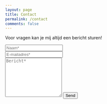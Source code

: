 ```yaml
---
layout: page
title: Contact
permalink: /contact
comments: false
---
```


<form action="https://formspree.io/{{site.email}}" method="POST">    
<p class="mb-4">Voor vragen kan je mij altijd een bericht sturen!</p>
<div class="form-group row">
<div class="col-md-6">
<input class="form-control" type="text" name="name" placeholder="Naam*" required>
</div>
<div class="col-md-6">
<input class="form-control" type="email" name="_replyto" placeholder="E-mailadres*" required>
</div>
</div>
<textarea rows="8" class="form-control mb-3" name="message" placeholder="Bericht*" required></textarea>    
<input class="btn btn-dark" type="submit" value="Send">
</form>